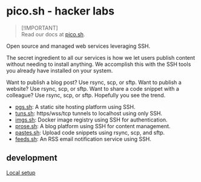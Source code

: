 # pico.sh - hacker labs

> [!IMPORTANT]\
> Read our docs at [pico.sh](https://pico.sh).

Open source and managed web services leveraging SSH.

The secret ingredient to all our services is how we let users publish content
without needing to install anything. We accomplish this with the SSH tools you
already have installed on your system.

Want to publish a blog post? Use rsync, scp, or sftp. Want to publish a website?
Use rsync, scp, or sftp. Want to share a code snippet with a colleague? Use
rsync, scp, or sftp. Hopefully you see the trend.

- [pgs.sh](https://pico.sh/pgs): A static site hosting platform using SSH.
- [tuns.sh](https://pico.sh/tuns): https/wss/tcp tunnels to localhost using
  only SSH.
- [imgs.sh](https://pico.sh/imgs): Docker image registry using SSH for
  authentication.
- [prose.sh](https://prose.sh): A blog platform using SSH for content
  management.
- [pastes.sh](https://pastes.sh): Upload code snippets using rsync, scp, and
  sftp.
- [feeds.sh](https://feeds.sh): An RSS email notification service using SSH.

## development

[Local setup](/dev.md)
